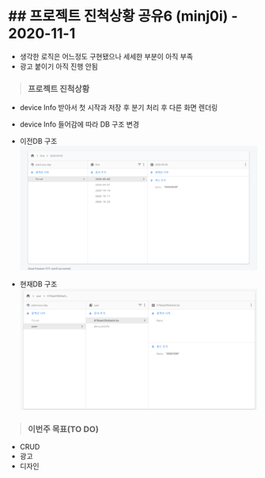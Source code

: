 # ## 프로젝트 진척상황 공유6 (minj0i) - 2020-11-1
- 생각한 로직은 어느정도 구현됐으나 세세한 부분이 아직 부족
- 광고 붙이기 아직 진행 안됨

> ### 프로젝트 진척상황
* device Info 받아서 첫 시작과 저장 후 분기 처리 후 다른 화면 렌더링
* device Info 들어감에 따라 DB 구조 변경

* 이전DB 구조
![이전DB](../../ProjectReadme/assets-minj0i/img/b-db.png)

* 현재DB 구조
![현재DB](../../ProjectReadme/assets-minj0i/img/c-db.png)


> ### 이번주 목표(TO DO)
* CRUD
* 광고 
* 디자인

